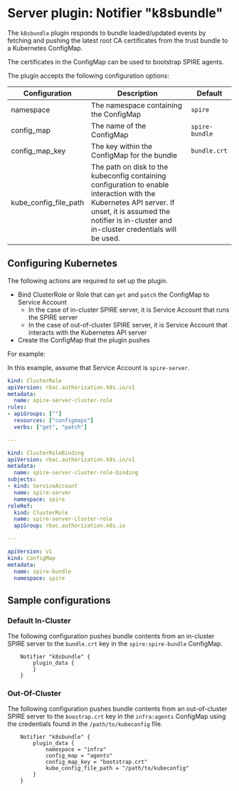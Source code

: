 # Server plugin: Notifier "k8sbundle"

The `k8sbundle` plugin responds to bundle loaded/updated events by fetching and
pushing the latest root CA certificates from the trust bundle to a Kubernetes
ConfigMap.

The certificates in the ConfigMap can be used to bootstrap SPIRE agents.

The plugin accepts the following configuration options:

| Configuration         | Description                                 | Default         |
| --------------------- | ------------------------------------------- | --------------- |
| namespace             | The namespace containing the ConfigMap      | `spire`         |
| config_map            | The name of the ConfigMap                   | `spire-bundle`  |
| config_map_key        | The key within the ConfigMap for the bundle | `bundle.crt`    |
| kube_config_file_path | The path on disk to the kubeconfig containing configuration to enable interaction with the Kubernetes API server. If unset, it is assumed the notifier is in-cluster and in-cluster credentials will be used. | |

## Configuring Kubernetes

The following actions are required to set up the plugin.

- Bind ClusterRole or Role that can `get` and `patch` the ConfigMap to Service Account
    - In the case of in-cluster SPIRE server, it is Service Account that runs the SPIRE server
    - In the case of out-of-cluster SPIRE server, it is Service Account that interacts with the Kubernetes API server
- Create the ConfigMap that the plugin pushes

For example:

In this example, assume that Service Account is `spire-server`.

```yaml
kind: ClusterRole
apiVersion: rbac.authorization.k8s.io/v1
metadata:
  name: spire-server-cluster-role
rules:
- apiGroups: [""]
  resources: ["configmaps"]
  verbs: ["get", "patch"]

---

kind: ClusterRoleBinding
apiVersion: rbac.authorization.k8s.io/v1
metadata:
  name: spire-server-cluster-role-binding
subjects:
- kind: ServiceAccount
  name: spire-server
  namespace: spire
roleRef:
  kind: ClusterRole
  name: spire-server-cluster-role
  apiGroup: rbac.authorization.k8s.io

---

apiVersion: v1
kind: ConfigMap
metadata:
  name: spire-bundle
  namespace: spire
```

## Sample configurations

### Default In-Cluster

The following configuration pushes bundle contents from an in-cluster SPIRE
server to the `bundle.crt` key in the `spire:spire-bundle` ConfigMap.

```
    Notifier "k8sbundle" {
        plugin_data {
        }
    }
```

### Out-Of-Cluster

The following configuration pushes bundle contents from an out-of-cluster SPIRE
server to the `boostrap.crt` key in the `infra:agents` ConfigMap using
the credentials found in the `/path/to/kubeconfig` file.

```
    Notifier "k8sbundle" {
        plugin_data {
            namespace = "infra"
            config_map = "agents"
            config_map_key = "bootstrap.crt"
            kube_config_file_path = "/path/to/kubeconfig"
        }
    }
```
